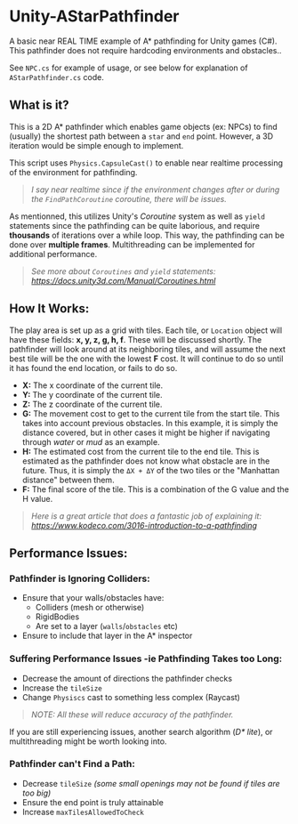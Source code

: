 # Unity-AStarPathfinder
A basic near REAL TIME example of A* pathfinding for Unity games (C#).
This pathfinder does not require hardcoding environments and obstacles..

See `NPC.cs` for example of usage, or see below for explanation of `AStarPathfinder.cs` code.

## What is it?
This is a 2D A* pathfinder which enables game objects (ex: NPCs) to find (usually) the shortest path between a `star` and `end` point. However, a 3D iteration would be simple enough to implement.

This script uses `Physics.CapsuleCast()` to enable near realtime processing of the environment for pathfinding.
>*I say near realtime since if the environment changes after or during the `FindPathCoroutine` coroutine, there will be issues.*

As mentionned, this utilizes Unity's *Coroutine* system as well as `yield` statements since the pathfinding can be quite laborious, and require **thousands** of iterations over a while loop. This way, the pathfinding can be done over **multiple frames**. 
Multithreading can be implemented for additional performance. 

>*See more about `Coroutines` and `yield` statements: <br>
https://docs.unity3d.com/Manual/Coroutines.html*


## How It Works:
The play area is set up as a grid with tiles. Each tile, or `Location` object will have these fields: **x, y, z, g, h, f**. These will be discussed shortly. The pathfinder will look around at its neighboring tiles, and will assume the next best tile will be the one with the lowest **F** cost. It will continue to do so until it has found the end location, or fails to do so.
*   **X:** The x coordinate of the current tile.
*   **Y:** The y coordinate of the current tile.
*   **Z:** The z coordinate of the current tile.
*   **G:** The movement cost to get to the current tile from the start tile. This takes into account previous obstacles. In this example, it is simply the distance covered, but in other cases it might be higher if navigating through *water* or *mud* as an example.
*   **H:** The estimated cost from the current tile to the end tile. This is estimated as the pathfinder does not know what obstacle are in the future. Thus, it is simply the `ΔX + ΔY` of the two tiles or the "Manhattan distance" between them.
*   **F:** The final score of the tile. This is a combination of the G value and the H value.

> *Here is a great article that does a fantastic job of explaining it: <br>
https://www.kodeco.com/3016-introduction-to-a-pathfinding*


## Performance Issues:
### Pathfinder is Ignoring Colliders:
*   Ensure that your walls/obstacles have:
    *   Colliders (mesh or otherwise)
    *   RigidBodies
    *   Are set to a layer (`walls`/`obstacles` etc)
*   Ensure to include that layer in the A* inspector

### Suffering Performance Issues -ie Pathfinding Takes too Long:
*   Decrease the amount of directions the pathfinder checks
*   Increase the `tileSize`
*   Change `Physiscs` cast to something less complex (Raycast)
> *NOTE: All these will reduce accuracy of the pathfinder.*

If you are still experiencing issues, another search algorithm (*D\* lite*), or multithreading might be worth looking into.

### Pathfinder can't Find a Path:
*   Decrease `tileSize` *(some small openings may not be found if tiles are too big)*
*   Ensure the end point is truly attainable
*   Increase `maxTilesAllowedToCheck`
